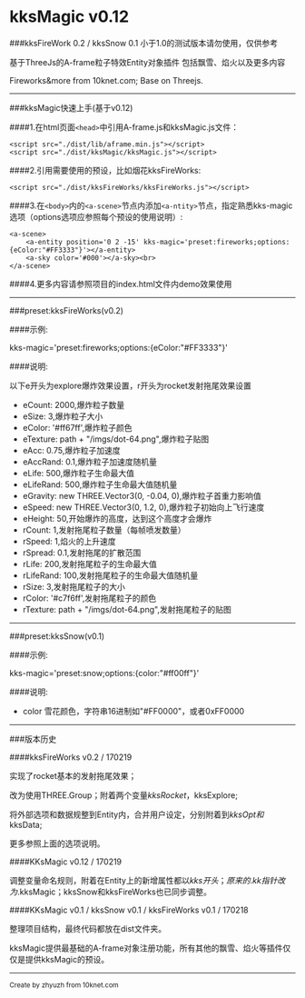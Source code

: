 # kksMagic v0.12 
###kksFireWork 0.2 / kksSnow 0.1
小于1.0的测试版本请勿使用，仅供参考

基于ThreeJs的A-frame粒子特效Entity对象插件
包括飘雪、焰火以及更多内容

Fireworks&more from 10knet.com; Base on Threejs.

---
###kksMagic快速上手(基于v0.12)

####1.在html页面`<head>`中引用A-frame.js和kksMagic.js文件：

    <script src="./dist/lib/aframe.min.js"></script>
    <script src="./dist/kksMagic/kksMagic.js"></script>
    
####2.引用需要使用的预设，比如烟花kksFireWorks:

    <script src="./dist/kksFireWorks/kksFireWorks.js"></script>
    
####3.在`<body>`内的`<a-scene>`节点内添加`<a-ntity>`节点，指定熟悉kks-magic选项（options选项应参照每个预设的使用说明）:


    <a-scene>
        <a-entity position='0 2 -15' kks-magic='preset:fireworks;options:{eColor:"#FF3333"}'></a-entity>
        <a-sky color='#000'></a-sky><br>
    </a-scene>
    
####4.更多内容请参照项目的index.html文件内demo效果使用

---

###preset:kksFireWorks(v0.2)

####示例:

kks-magic='preset:fireworks;options:{eColor:"#FF3333"}'

####说明:

以下e开头为explore爆炸效果设置，r开头为rocket发射拖尾效果设置
* eCount: 2000,爆炸粒子数量
* eSize: 3,爆炸粒子大小
* eColor: '#ff67ff',爆炸粒子颜色
* eTexture: path + "/imgs/dot-64.png",爆炸粒子贴图
* eAcc: 0.75,爆炸粒子加速度
* eAccRand: 0.1,爆炸粒子加速度随机量
* eLife: 500,爆炸粒子生命最大值
* eLifeRand: 500,爆炸粒子生命最大值随机量
* eGravity: new THREE.Vector3(0, -0.04, 0),爆炸粒子首重力影响值
* eSpeed: new THREE.Vector3(0, 1.2, 0),爆炸粒子初始向上飞行速度
* eHeight: 50,开始爆炸的高度，达到这个高度才会爆炸
* rCount: 1,发射拖尾粒子数量（每帧喷发数量）
* rSpeed: 1,焰火的上升速度
* rSpread: 0.1,发射拖尾的扩散范围
* rLife: 200,发射拖尾粒子的生命最大值
* rLifeRand: 100,发射拖尾粒子的生命最大值随机量
* rSize: 3,发射拖尾粒子的大小
* rColor: '#c7f6ff',发射拖尾粒子的颜色
* rTexture: path + "/imgs/dot-64.png",发射拖尾粒子的贴图

---

###preset:kksSnow(v0.1)

####示例:

kks-magic='preset:snow;options:{color:"#ff00ff"}'

####说明:

* color 雪花颜色，字符串16进制如"#FF0000"，或者0xFF0000


---
###版本历史

####kksFireWorks v0.2 / 170219

实现了rocket基本的发射拖尾效果；

改为使用THREE.Group；附着两个变量$kksRocket，$kksExplore;

将外部选项和数据规整到Entity内，合并用户设定，分别附着到$kksOpt和$kksData;

更多参照上面的选项说明。

####KKsMagic v0.12 / 170219

调整变量命名规则，附着在Entity上的新增属性都以$kks开头；原来的.kk指针改为.$kksMagic；kksSnow和kksFireWorks也已同步调整。

####KKsMagic v0.1 / kksSnow v0.1 / kksFireWorks v0.1 / 170218

整理项目结构，最终代码都放在dist文件夹。

kksMagic提供最基础的A-frame对象注册功能，所有其他的飘雪、焰火等插件仅仅是提供kksMagic的预设。

---
<small>Create by zhyuzh from 10knet.com</small>


